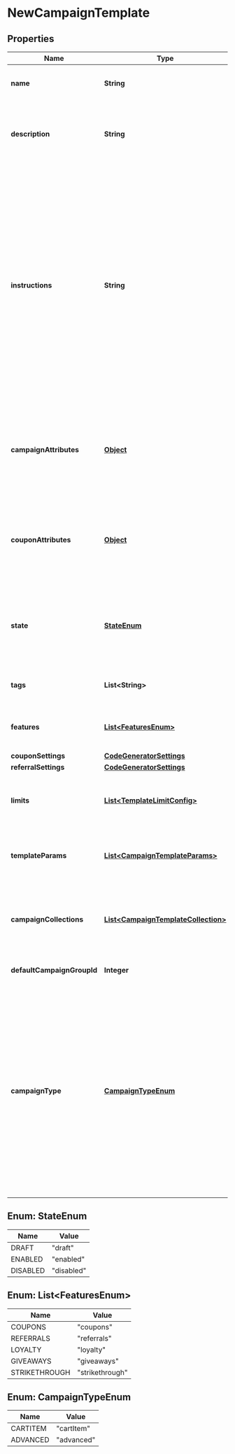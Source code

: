 

# NewCampaignTemplate

## Properties

Name | Type | Description | Notes
------------ | ------------- | ------------- | -------------
**name** | **String** | The campaign template name. | 
**description** | **String** | Customer-facing text that explains the objective of the template. | 
**instructions** | **String** | Customer-facing text that explains how to use the template. For example, you can use this property to explain the available attributes of this template, and how they can be modified when a user uses this template to create a new campaign. | 
**campaignAttributes** | [**Object**](.md) | The campaign attributes that campaigns created from this template will have by default. |  [optional]
**couponAttributes** | [**Object**](.md) | The campaign attributes that coupons created from this template will have by default. |  [optional]
**state** | [**StateEnum**](#StateEnum) | Only Campaign Templates in &#39;available&#39; state may be used to create Campaigns. | 
**tags** | **List&lt;String&gt;** | A list of tags for the campaign template. |  [optional]
**features** | [**List&lt;FeaturesEnum&gt;**](#List&lt;FeaturesEnum&gt;) | A list of features for the campaign template. |  [optional]
**couponSettings** | [**CodeGeneratorSettings**](CodeGeneratorSettings.md) |  |  [optional]
**referralSettings** | [**CodeGeneratorSettings**](CodeGeneratorSettings.md) |  |  [optional]
**limits** | [**List&lt;TemplateLimitConfig&gt;**](TemplateLimitConfig.md) | The set of limits that will operate for this campaign template. |  [optional]
**templateParams** | [**List&lt;CampaignTemplateParams&gt;**](CampaignTemplateParams.md) | Fields which can be used to replace values in a rule. |  [optional]
**campaignCollections** | [**List&lt;CampaignTemplateCollection&gt;**](CampaignTemplateCollection.md) | The campaign collections from the blueprint campaign for the template. |  [optional]
**defaultCampaignGroupId** | **Integer** | The default campaign group ID. |  [optional]
**campaignType** | [**CampaignTypeEnum**](#CampaignTypeEnum) | The campaign type. Possible type values:   - &#x60;cartItem&#x60;: Type of campaign that can apply effects only to cart items.   - &#x60;advanced&#x60;: Type of campaign that can apply effects to customer sessions and cart items.  | 



## Enum: StateEnum

Name | Value
---- | -----
DRAFT | &quot;draft&quot;
ENABLED | &quot;enabled&quot;
DISABLED | &quot;disabled&quot;



## Enum: List&lt;FeaturesEnum&gt;

Name | Value
---- | -----
COUPONS | &quot;coupons&quot;
REFERRALS | &quot;referrals&quot;
LOYALTY | &quot;loyalty&quot;
GIVEAWAYS | &quot;giveaways&quot;
STRIKETHROUGH | &quot;strikethrough&quot;



## Enum: CampaignTypeEnum

Name | Value
---- | -----
CARTITEM | &quot;cartItem&quot;
ADVANCED | &quot;advanced&quot;



